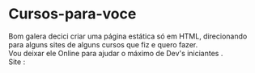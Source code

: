 # Cursos-para-voce
Bom galera decici criar uma página estática só em HTML, direcionando para alguns sites de alguns cursos que fiz e quero fazer. <br>
Vou deixar ele Online para ajudar o máximo de Dev's iniciantes . <br>
Site : 
